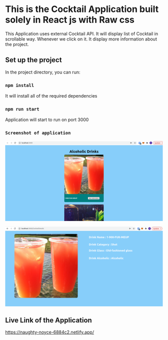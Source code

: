 # This is the Cocktail Application built solely in React js with Raw css

This Application uses external Cocktail API. It will display list of Cocktail in scrollable way. Whenever we click on it. It display more information about the project.

## Set up the project

In the project directory, you can run:

### `npm install`

It will install all of the required dependencies

### `npm run start`
Application will start to run on port 3000

### `Screenshot of application`
![Screenshot](FirstScreen.png)

![Screenshot](SecondScreen.png)


## Live Link of the Application
https://naughty-noyce-6884c2.netlify.app/